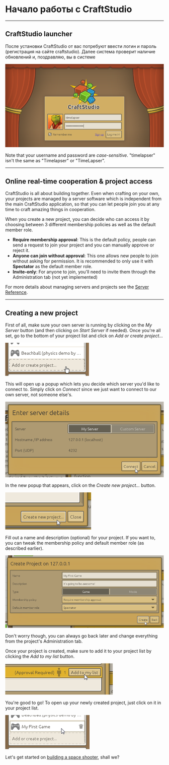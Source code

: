 # Начало работы с CraftStudio

----

## CraftStudio launcher

После установки CraftStudio от вас потребуют ввести логин и пароль (регистрация на сайте craftstudio). Далее система проверит наличие обновлений и, поздравляю, вы в системе

![The launcher window](../public/images/LauncherLogin.png)

Note that your username and password are *case-sensitive*. "timelapser" isn't the same as "Timelapser" or "TimeLapser".

----

## Online real-time cooperation & project access

CraftStudio is all about building together. Even when crafting on your own, your projects are managed by a server software which is independent from the main CraftStudio application, so that you can let people join you at any time to craft amazing things in cooperation.

When you create a new project, you can decide who can access it by choosing between 3 different membership policies as well as the default member role.

 * **Require membership approval**: This is the default policy, people can send a request to join your project and you can manually approve or reject it.
 * **Anyone can join without approval**: This one allows new people to join without asking for permission. It is recommended to only use it with **Spectator** as the default member role.
 * **Invite-only**: For anyone to join, you'll need to invite them through the Administration tab (not yet implemented)

For more details about managing servers and projects see the [Server Reference](../Reference/Server.md).

----

## Creating a new project

First of all, make sure your own server is running by clicking on the *My Server* button (and then clicking on *Start Server* if needed). Once you're all set, go to the bottom of your project list and click on *Add or create project...*

![Add or create project...](../public/images/AddOrCreateProject.png)

This will open up a popup which lets you decide which server you'd like to connect to. Simply click on *Connect* since we just want to connect to our own server, not someone else's.

![Enter server details](../public/images/EnterServerDetails.png)

In the new popup that appears, click on the *Create new project...* button.

!["Create new project..." button](../public/images/CreateNewProjectButton.png)

Fill out a name and description (optional) for your project. If you want to, you can tweak the membership policy and default member role (as described earlier).

![Create Project popup](../public/images/CreateProjectPopup.png)

Don't worry though, you can always go back later and change everything from the project's Administration tab.

Once your project is created, make sure to add it to your project list by clicking the *Add to my list* button.

![Add the project to your list](../public/images/AddProjectToMyList.png)

You're good to go! To open up your newly created project, just click on it in your project list.

![Open your project](../public/images/OpenMyFirstGame.png)

Let's get started on [building a space shooter](Space_shooter.md), shall we?